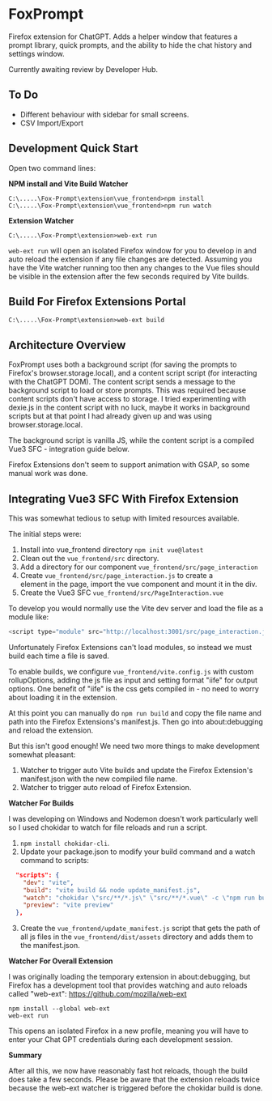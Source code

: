 # FoxPrompt 

Firefox extension for ChatGPT. Adds a helper window that features a prompt library, quick prompts, and the ability to hide the chat history and settings window.

Currently awaiting review by Developer Hub.

## To Do

- Different behaviour with sidebar for small screens.
- CSV Import/Export

## Development Quick Start
Open two command lines:

**NPM install and Vite Build Watcher**
```
C:\.....\Fox-Prompt\extension\vue_frontend>npm install
C:\.....\Fox-Prompt\extension\vue_frontend>npm run watch
```

**Extension Watcher**
```
C:\.....\Fox-Prompt\extension>web-ext run
```

`web-ext run` will open an isolated Firefox window for you to develop in and auto reload the extension if any file changes are detected. Assuming you have the Vite watcher running too then any changes to the Vue files should be visible in the extension after the few seconds required by Vite builds.

## Build For Firefox Extensions Portal
```
C:\.....\Fox-Prompt\extension>web-ext build
```

## Architecture Overview

FoxPrompt uses both a background script (for saving the prompts to Firefox's browser.storage.local), and a content script script (for interacting with the ChatGPT DOM). The content script sends a message to the background script to load or store prompts. This was required because content scripts don't have access to storage. I tried experimenting with dexie.js in the content script with no luck, maybe it works in background scripts but at that point I had already given up and was using browser.storage.local.

The background script is vanilla JS, while the content script is a compiled Vue3 SFC - integration guide below.

Firefox Extensions don't seem to support animation with GSAP, so some manual work was done.

## Integrating Vue3 SFC With Firefox Extension

This was somewhat tedious to setup with limited resources available.

The initial steps were:

1. Install into vue_frontend directory `npm init vue@latest`
2. Clean out the `vue_frontend/src` directory.
3. Add a directory for our component `vue_frontend/src/page_interaction`
4. Create `vue_frontend/src/page_interaction.js` to create a <div id="app">element in the page, import the
vue component and mount it in the div.
5. Create the Vue3 SFC `vue_frontend/src/PageInteraction.vue`

To develop you would normally use the Vite dev server and load the file as a module like:

```javascript
<script type="module" src="http://localhost:3001/src/page_interaction.js"></script>
```

Unfortunately Firefox Extensions can't load modules, so instead we must build each time a file is saved.

To enable builds, we configure `vue_frontend/vite.config.js` with custom rollupOptions, adding the js file as input and setting format "iife" for output options. One benefit of "iife" is the css gets compiled in - no need to worry about loading it in the extension.

At this point you can manually do `npm run build` and copy the file name and path into the Firefox Extensions's manifest.js. Then go into about:debugging and reload the extension.

But this isn't good enough! We need two more things to make development somewhat pleasant:

1. Watcher to trigger auto Vite builds and update the Firefox Extension's manifest.json with the new compiled file name.
2. Watcher to trigger auto reload of Firefox Extension.

**Watcher For Builds**

I was developing on Windows and Nodemon doesn't work particularly well so I used chokidar to watch for file reloads and run a script. 

1. `npm install chokidar-cli`. 
2. Update your package.json to modify your build command and a watch command to scripts:

```json
  "scripts": {
    "dev": "vite",
    "build": "vite build && node update_manifest.js",
    "watch": "chokidar \"src/**/*.js\" \"src/**/*.vue\" -c \"npm run build\"",
    "preview": "vite preview"
  },
```

3. Create the `vue_frontend/update_manifest.js` script that gets the path of all js files in the `vue_frontend/dist/assets` directory and adds them to the manifest.json.

**Watcher For Overall Extension**

I was originally loading the temporary extension in about:debugging, but Firefox has a development tool that provides watching and auto reloads called "web-ext": https://github.com/mozilla/web-ext

```
npm install --global web-ext
web-ext run
```

This opens an isolated Firefox in a new profile, meaning you will have to enter your Chat GPT credentials during each development session.

**Summary**

After all this, we now have reasonably fast hot reloads, though the build does take a few seconds. Please be aware that the extension reloads twice because the web-ext watcher is triggered before the chokidar build is done.


